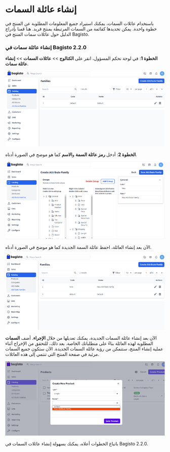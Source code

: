 # إنشاء عائلة السمات

باستخدام عائلات السمات، يمكنك استيراد جميع المعلومات المطلوبة عن المنتج في خطوة واحدة. يمكن تحديدها كقائمة من السمات المرتبطة بمنتج فريد. هنا قمنا بإدراج الدليل حول عائلات سمات المنتج في Bagisto.

### إنشاء عائلة سمات في Bagisto 2.2.0

**الخطوة 1**: في لوحة تحكم المسؤول، انقر على **الكتالوج** >> **عائلات السمات** >> **إنشاء عائلة سمات**.

![Attribute Family](../../assets/2.2.0/images/attribute/createFamily.png)

**الخطوة 2**: أدخل **رمز عائلة السمة** و**الاسم** كما هو موضح في الصورة أدناه.

![Save Family](../../assets/2.2.0/images/attribute/saveFamily.png)

الآن بعد إنشاء العائلة، احفظ عائلة السمة الجديدة كما هو موضح في الصورة أدناه.

![Family Grid](../../assets/2.2.0/images/attribute/familyGrid.png)

الآن بعد إنشاء عائلة السمات الجديدة، يمكنك تعديلها من خلال **الإجراء**. أضف **السمات** المطلوبة لهذه العائلة بناءً على متطلباتك الخاصة. بعد ذلك، للتحقق من الإخراج أثناء عملية إنشاء المنتج، ستتمكن من رؤية عائلة السمات الجديدة. الآن ستكون جميع السمات مرئية في صفحة المنتج التي تنتمي إلى هذه العائلات.

![Output](../../assets/2.2.0/images/attribute/output.png)

باتباع الخطوات أعلاه، يمكنك بسهولة إنشاء عائلات السمات في Bagisto 2.2.0.